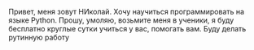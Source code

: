 Привет, меня зовут НИколай.
Хочу научиться программировать на языке Python.
Прошу, умоляю, возьмите меня в ученики, я буду бесплатно круглые сутки учиться у вас, помогать вам. Буду делать рутинную работу 
